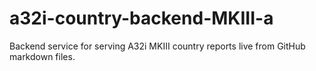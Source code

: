 # a32i-country-backend-MKIII-a
Backend service for serving A32i MKIII country reports live from GitHub markdown files.
